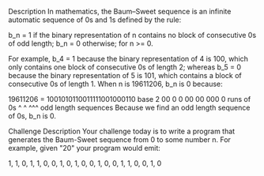 Description
In mathematics, the Baum–Sweet sequence is an infinite automatic sequence of 0s and 1s defined by the rule:

b_n = 1 if the binary representation of n contains no block of consecutive 0s of odd length;
b_n = 0 otherwise;
for n >= 0.

For example, b_4 = 1 because the binary representation of 4 is 100, which only contains one block of consecutive 0s of length 2; whereas b_5 = 0 because the binary representation of 5 is 101, which contains a block of consecutive 0s of length 1. When n is 19611206, b_n is 0 because:

19611206 = 1001010110011111001000110 base 2
            00 0 0  00     00 000  0 runs of 0s
               ^ ^            ^^^    odd length sequences
Because we find an odd length sequence of 0s, b_n is 0.

Challenge Description
Your challenge today is to write a program that generates the Baum-Sweet sequence from 0 to some number n. For example, given "20" your program would emit:

1, 1, 0, 1, 1, 0, 0, 1, 0, 1, 0, 0, 1, 0, 0, 1, 1, 0, 0, 1, 0
